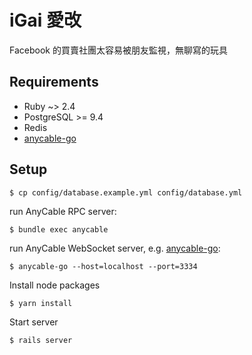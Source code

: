 # iGai 愛改

Facebook 的買賣社團太容易被朋友監視，無聊寫的玩具

## Requirements

- Ruby ~> 2.4
- PostgreSQL >= 9.4
- Redis
- [anycable-go](https://github.com/anycable/anycable-go)

## Setup

`$ cp config/database.example.yml config/database.yml`

run AnyCable RPC server:

```
$ bundle exec anycable
```

run AnyCable WebSocket server, e.g. [anycable-go](https://docs.anycable.io/#go_getting_started.md):

```
$ anycable-go --host=localhost --port=3334
```

Install node packages

```
$ yarn install
```

Start server

```
$ rails server
```


